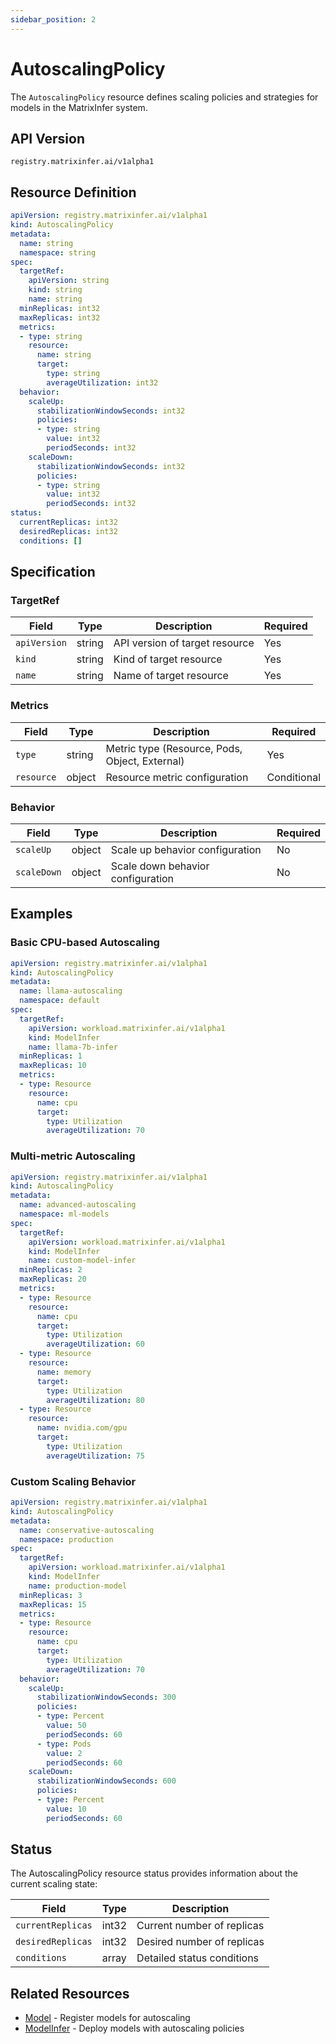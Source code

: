 ```yaml
---
sidebar_position: 2
---
```


# AutoscalingPolicy

The `AutoscalingPolicy` resource defines scaling policies and strategies for models in the MatrixInfer system.

## API Version

`registry.matrixinfer.ai/v1alpha1`

## Resource Definition

```yaml
apiVersion: registry.matrixinfer.ai/v1alpha1
kind: AutoscalingPolicy
metadata:
  name: string
  namespace: string
spec:
  targetRef:
    apiVersion: string
    kind: string
    name: string
  minReplicas: int32
  maxReplicas: int32
  metrics:
  - type: string
    resource:
      name: string
      target:
        type: string
        averageUtilization: int32
  behavior:
    scaleUp:
      stabilizationWindowSeconds: int32
      policies:
      - type: string
        value: int32
        periodSeconds: int32
    scaleDown:
      stabilizationWindowSeconds: int32
      policies:
      - type: string
        value: int32
        periodSeconds: int32
status:
  currentReplicas: int32
  desiredReplicas: int32
  conditions: []
```

## Specification

### TargetRef

| Field | Type | Description | Required |
|-------|------|-------------|----------|
| `apiVersion` | string | API version of target resource | Yes |
| `kind` | string | Kind of target resource | Yes |
| `name` | string | Name of target resource | Yes |

### Metrics

| Field | Type | Description | Required |
|-------|------|-------------|----------|
| `type` | string | Metric type (Resource, Pods, Object, External) | Yes |
| `resource` | object | Resource metric configuration | Conditional |

### Behavior

| Field | Type | Description | Required |
|-------|------|-------------|----------|
| `scaleUp` | object | Scale up behavior configuration | No |
| `scaleDown` | object | Scale down behavior configuration | No |

## Examples

### Basic CPU-based Autoscaling

```yaml
apiVersion: registry.matrixinfer.ai/v1alpha1
kind: AutoscalingPolicy
metadata:
  name: llama-autoscaling
  namespace: default
spec:
  targetRef:
    apiVersion: workload.matrixinfer.ai/v1alpha1
    kind: ModelInfer
    name: llama-7b-infer
  minReplicas: 1
  maxReplicas: 10
  metrics:
  - type: Resource
    resource:
      name: cpu
      target:
        type: Utilization
        averageUtilization: 70
```

### Multi-metric Autoscaling

```yaml
apiVersion: registry.matrixinfer.ai/v1alpha1
kind: AutoscalingPolicy
metadata:
  name: advanced-autoscaling
  namespace: ml-models
spec:
  targetRef:
    apiVersion: workload.matrixinfer.ai/v1alpha1
    kind: ModelInfer
    name: custom-model-infer
  minReplicas: 2
  maxReplicas: 20
  metrics:
  - type: Resource
    resource:
      name: cpu
      target:
        type: Utilization
        averageUtilization: 60
  - type: Resource
    resource:
      name: memory
      target:
        type: Utilization
        averageUtilization: 80
  - type: Resource
    resource:
      name: nvidia.com/gpu
      target:
        type: Utilization
        averageUtilization: 75
```

### Custom Scaling Behavior

```yaml
apiVersion: registry.matrixinfer.ai/v1alpha1
kind: AutoscalingPolicy
metadata:
  name: conservative-autoscaling
  namespace: production
spec:
  targetRef:
    apiVersion: workload.matrixinfer.ai/v1alpha1
    kind: ModelInfer
    name: production-model
  minReplicas: 3
  maxReplicas: 15
  metrics:
  - type: Resource
    resource:
      name: cpu
      target:
        type: Utilization
        averageUtilization: 70
  behavior:
    scaleUp:
      stabilizationWindowSeconds: 300
      policies:
      - type: Percent
        value: 50
        periodSeconds: 60
      - type: Pods
        value: 2
        periodSeconds: 60
    scaleDown:
      stabilizationWindowSeconds: 600
      policies:
      - type: Percent
        value: 10
        periodSeconds: 60
```

## Status

The AutoscalingPolicy resource status provides information about the current scaling state:

| Field | Type | Description |
|-------|------|-------------|
| `currentReplicas` | int32 | Current number of replicas |
| `desiredReplicas` | int32 | Desired number of replicas |
| `conditions` | array | Detailed status conditions |

## Related Resources

- [Model](./model.md) - Register models for autoscaling
- [ModelInfer](../workload/model-infer.md) - Deploy models with autoscaling policies